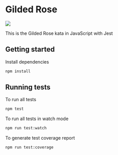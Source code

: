 # Gilded Rose

![](https://img.shields.io/badge/Coverage-56%25-F2E96B.svg?prefix=$coverage$)

This is the Gilded Rose kata in JavaScript with Jest

## Getting started

Install dependencies

```sh
npm install
```

## Running tests

To run all tests

```sh
npm test
```

To run all tests in watch mode

```sh
npm run test:watch
```

To generate test coverage report

```sh
npm run test:coverage
```
